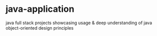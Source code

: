 # java-application
java full stack projects showcasing usage &amp; deep understanding of java object-oriented design principles
